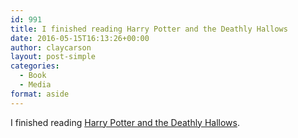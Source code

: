 ```yaml
---
id: 991
title: I finished reading Harry Potter and the Deathly Hallows
date: 2016-05-15T16:13:26+00:00
author: claycarson
layout: post-simple
categories: 
  - Book
  - Media
format: aside
---
```

I finished reading [Harry Potter and the Deathly Hallows](http://amazon.com/exec/obidos/ASIN/0545010225/claycarson0c-20).<!--more-->